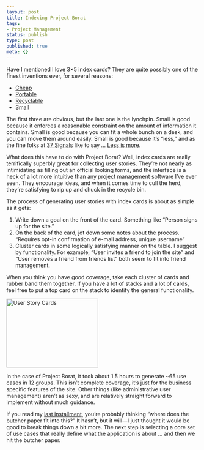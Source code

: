 ```yaml
---
layout: post
title: Indexing Project Borat
tags:
- Project Management
status: publish
type: post
published: true
meta: {}
---
```

Have I mentioned I love 3×5 index cards?  They are quite possibly one of the finest inventions ever, for several reasons:
<ul>
	<li><a href="http://www.officedepot.com/ddSKU.do?level=SK&amp;id=424895&amp;N=1000000584+10324+4294946923&amp;An=browse">Cheap</a></li>
	<li><a href="http://en.wikipedia.org/wiki/Hipster_PDA">Portable</a></li>
	<li><a href="http://en.wikipedia.org/wiki/Recycle">Recyclable</a></li>
	<li><a href="http://bowwow.co.jp/dogs/chihuahua.jpg">Small</a></li>
</ul>
The first three are obvious, but the last one is the lynchpin. Small is good because it enforces a reasonable constraint on the amount of information it contains. Small is good because you can fit a whole bunch on a desk, and you can move them around easily. Small is good because it’s “less,” and as the fine folks at <a href="http://37signals.com/">37 Signals</a> like to say … <a href="http://www.37signals.com/svn/archives2/less_as_a_competitive_advantage_my_10_minutes_at_web_20.php">Less is more</a>.

What does this have to do with Project Borat? Well, index cards are really terrifically superbly great for collecting user stories. They’re not nearly as intimidating as filling out an official looking forms, and the interface is a heck of a lot more intuitive than any project management software I’ve ever seen. They encourage ideas, and when it comes time to cull the herd, they’re satisfying to rip up and chuck in the recycle bin.

The process of generating user stories with index cards is about as simple as it gets:
<ol>
	<li>Write down a goal on the front of the card.  Something like “Person signs up for the site.”</li>
	<li>On the back of the card, jot down some notes about the process. “Requires opt-in confirmation of e-mail address, unique username”</li>
	<li>Cluster cards in some logically satisfying manner on the table. I suggest by functionality. For example, “User invites a friend to join the site” and “User removes a friend from friends list” both seem to fit into friend management.</li>
</ol>
When you think you have good coverage, take each cluster of cards and rubber band them together. If you have a lot of stacks and a lot of cards, feel free to put a top card on the stack to identify the general functionality.
<p class="flickrplugin"><a href="http://www.flickr.com/photos/mistermoss/140574118"><img src="http://static.flickr.com/54/140574118_9f451fa43f_m.jpg" alt="User Story Cards" height="180" width="240" /></a></p>
In the case of Project Borat, it took about 1.5 hours to generate ~65 use cases in 12 groups. This isn’t complete coverage, it’s just for the business specific features of the site. Other things (like administrative user management) aren’t as sexy, and are relatively straight forward to implement without much guidance.

If you read my <a href="http://peat.org/articles/2006/05/03/introducing-project-borat">last installment</a>, you’re probably thinking “where does the butcher paper fit into this?” It hasn’t, but it will—I just thought it would be good to break things down a bit more. The next step is selecting a core set of use cases that really define what the application is about … and then we hit the butcher paper.
